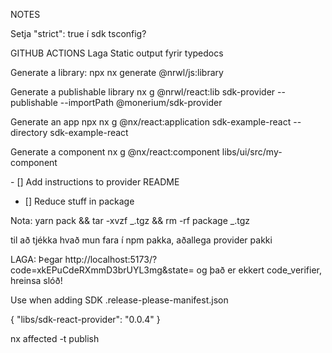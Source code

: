NOTES

Setja "strict": true í sdk tsconfig?

GITHUB ACTIONS
Laga Static output fyrir typedocs

Generate a library:
npx nx generate @nrwl/js:library

Generate a publishable library
nx g @nrwl/react:lib sdk-provider --publishable --importPath @monerium/sdk-provider

Generate an app
npx nx g @nx/react:application sdk-example-react --directory sdk-example-react

Generate a component
nx g @nx/react:component libs/ui/src/my-component

- [] Add instructions to provider README

- [] Reduce stuff in package

Nota:
yarn pack && tar -xvzf _.tgz && rm -rf package _.tgz

til að tjékka hvað mun fara í npm pakka, aðallega provider pakki

LAGA:
Þegar http://localhost:5173/?code=xkEPuCdeRXmmD3brUYL3mg&state=
og það er ekkert code_verifier, hreinsa slóð!

Use when adding SDK
.release-please-manifest.json

{
"libs/sdk-react-provider": "0.0.4"
}

nx affected -t publish

